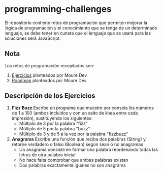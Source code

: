 # programming-challenges
El repositorio contiene retos de programación que permiten mejorar la lógica de programación y el conocimiento que se tenga de un determinado lenguaje, se debe tener en cuneta que el lenguaje que se usará para las soluciones será JavaScript.

## Nota
Los retos de programación recopilados son:
1. [Ejercicios](https://retosdeprogramacion.com/ejercicios/) planteados por Moure Dev
2. [Roadmap](https://retosdeprogramacion.com/roadmap/) planteados por Moure Dev

## Descripción de los Ejercicios
1. **Fizz Buzz** Escribe un programa que muestre por consola los números de 1 a 100 (ambos incluidos y con un salto de línea entre cada impresión), sustituyendo los siguientes:
    - Múltiplo de 3 por la palabra "fizz"
    - Múltiplo de 5 por la palabra "buzz"
    - Múltiplo de 3 y de 5 a la vez por la palabra "fizzbuzz"
2. **Anagrama** Escribe una función que reciba dos palabras (String) y retorne verdadero o falso (Boolean) según sean o no anagramas
    - Un anagrama consiste en formar una palabra reordenando todas las letras de otra palabra inicial
    - No hace falta comprobar que ambas palabras existan
    - Dos palabras exactamente iguales no son anagrama
